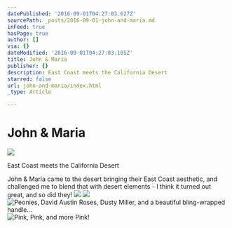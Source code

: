 ```yaml
---
datePublished: '2016-09-01T04:27:03.627Z'
sourcePath: _posts/2016-09-01-john-and-maria.md
inFeed: true
hasPage: true
author: []
via: {}
dateModified: '2016-09-01T04:27:03.185Z'
title: John & Maria
publisher: {}
description: East Coast meets the California Desert
starred: false
url: john-and-maria/index.html
_type: Article

---
```

# John & Maria
![](https://the-grid-user-content.s3-us-west-2.amazonaws.com/8701136c-f833-444f-b25d-5486f9bfc445.jpg)

East Coast meets the California Desert

John & Maria came to the desert bringing their East Coast aesthetic, and challenged me to blend that with desert elements - I think it turned out great, and so did they!
![](https://the-grid-user-content.s3-us-west-2.amazonaws.com/facefcfb-daa2-4d25-92c5-ae99d9498a89.jpg)
![](https://the-grid-user-content.s3-us-west-2.amazonaws.com/bebd4927-f4fc-4665-be0a-7927c5392a77.jpg)
![Peonies, David Austin Roses, Dusty Miller, and a beautiful bling-wrapped handle...](https://the-grid-user-content.s3-us-west-2.amazonaws.com/231a07d2-4b77-4d02-8bdc-42a0ded4da4e.jpg)
![Pink, Pink, and more Pink!](https://the-grid-user-content.s3-us-west-2.amazonaws.com/bae722a4-d9f6-44e0-9ae7-75008019970d.jpg)